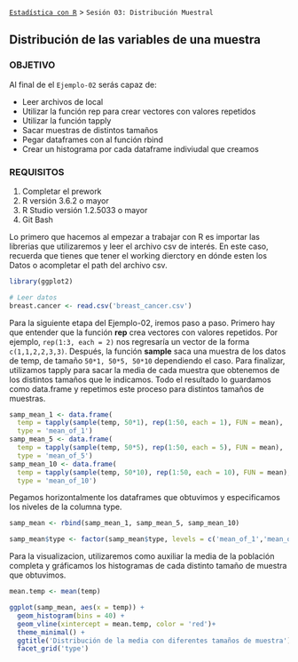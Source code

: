 [`Estadística con R`](../Readme.md) > `Sesión 03: Distribución Muestral`

## Distribución de las variables de una muestra

### OBJETIVO

Al final de el `Ejemplo-02` serás capaz de:
- Leer archivos de local
- Utilizar la función rep para crear vectores con valores repetidos
- Utilizar la función tapply
- Sacar muestras de distintos tamaños 
- Pegar dataframes con al función rbind
- Crear un histograma por cada dataframe indiviudal que creamos

### REQUISITOS

1. Completar el prework
2. R versión 3.6.2 o mayor
3. R Studio versión 1.2.5033 o mayor 
4. Git Bash


Lo primero que hacemos al empezar a trabajar con R es importar las librerias que utilizaremos y leer el archivo csv de interés. En este caso, recuerda que tienes que tener el working dierctory en dónde esten los Datos o acompletar el path del archivo csv. 

```r
library(ggplot2)

# Leer datos
breast.cancer <- read.csv('breast_cancer.csv')
```

Para la siguiente etapa del Ejemplo-02, iremos paso a paso. Primero hay que entender que la función **rep** crea vectores con valores repetidos. Por ejemplo, `rep(1:3, each = 2)` nos regresaría un vector de la forma `c(1,1,2,2,3,3)`. Después, la función **sample** saca una muestra de los datos de temp, de tamaño `50*1, 50*5, 50*10` dependiendo el caso. Para finalizar, utilizamos tapply para sacar la media de cada muestra que obtenemos de los distintos tamaños que le indicamos. Todo el resultado lo guardamos como data.frame y repetimos este proceso para distintos tamaños de muestras.

```r
samp_mean_1 <- data.frame(
  temp = tapply(sample(temp, 50*1), rep(1:50, each = 1), FUN = mean),
  type = 'mean_of_1')
samp_mean_5 <- data.frame(
  temp = tapply(sample(temp, 50*5), rep(1:50, each = 5), FUN = mean),
  type = 'mean_of_5')
samp_mean_10 <- data.frame(
  temp = tapply(sample(temp, 50*10), rep(1:50, each = 10), FUN = mean),
  type = 'mean_of_10')
```

Pegamos horizontalmente los dataframes que obtuvimos y especificamos los niveles de la columna type.

```r
samp_mean <- rbind(samp_mean_1, samp_mean_5, samp_mean_10)

samp_mean$type <- factor(samp_mean$type, levels = c('mean_of_1','mean_of_5','mean_of_10'))
```

Para la visualizacion, utilizaremos como auxiliar la media de la población completa y gráficamos los histogramas de cada distinto tamaño de muestra que obtuvimos. 

```r
mean.temp <- mean(temp)

ggplot(samp_mean, aes(x = temp)) + 
  geom_histogram(bins = 40) +
  geom_vline(xintercept = mean.temp, color = 'red')+
  theme_minimal() +
  ggtitle('Distribución de la media con diferentes tamaños de muestra') +
  facet_grid('type')
```


